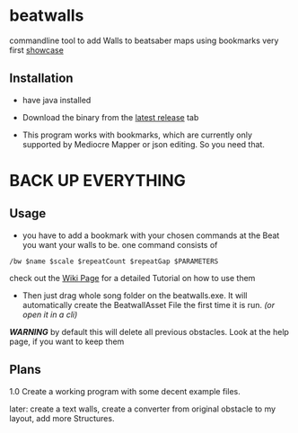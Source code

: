 # beatwalls

commandline tool to add Walls to beatsaber maps using bookmarks very first [showcase](https://streamable.com/8lx94)

## Installation
- have java installed

- Download the binary from the [latest release](https://github.com/spookyGh0st/beatwalls/releases) tab

- This program works with bookmarks, which are currently only supported by Mediocre Mapper or json editing. So you need that.

# BACK UP EVERYTHING

## Usage

- you have to add a bookmark with your chosen commands at the Beat you want your walls to be. 
one command consists of 

`/bw $name $scale $repeatCount $repeatGap $PARAMETERS`

check out the [Wiki Page](https://github.com/spookyGh0st/beatwalls/wiki) for a detailed Tutorial on how to use them

- Then just drag whole song folder on the beatwalls.exe. It will automatically create the BeatwallAsset File the first time it is run.
_(or open it in a cli)_

***WARNING*** by default this will delete all previous obstacles. Look at the help page, if you want to keep them


## Plans

1.0 Create a working program with some decent example files.

later: create a text walls, create a converter from original obstacle to my layout, add more Structures.



